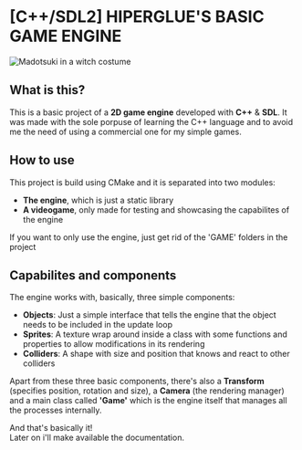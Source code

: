 # \[C++/SDL2] HIPERGLUE'S BASIC GAME ENGINE

![Madotsuki in a witch costume](https://i.imgur.com/ifysW4J.png)

## What is this?

This is a basic project of a **2D game engine** developed with **C++** & **SDL**. It was made with the sole porpuse of learning the C++ language and to
avoid me the need of using a commercial one for my simple games.

## How to use

This project is build using CMake and it is separated into two modules:
+ **The engine**, which is just a static library
+ **A videogame**, only made for testing and showcasing the capabilites of the engine

If you want to only use the engine, just get rid of the 'GAME' folders in the project

## Capabilites and components

The engine works with, basically, three simple components:
+ **Objects**: Just a simple interface that tells the engine that the object needs to be included in the update loop
+ **Sprites**: A texture wrap around inside a class with some functions and properties to allow modifications in its rendering
+ **Colliders**: A shape with size and position that knows and react to other colliders

Apart from these three basic components, there's also a **Transform** (specifies position, rotation and size), a **Camera** (the rendering manager) and
a main class called **'Game'** which is the engine itself that manages all the processes internally.

And that's basically it!\
Later on i'll make available the documentation.
